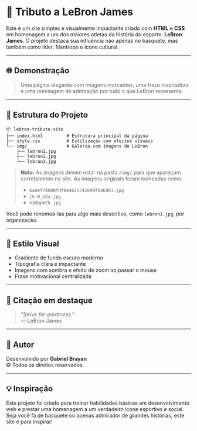 # 👑 Tributo a LeBron James

Este é um site simples e visualmente impactante criado com **HTML** e **CSS** em homenagem a um dos maiores atletas da história do esporte: **LeBron James**. O projeto destaca sua influência não apenas no basquete, mas também como líder, filantropo e ícone cultural.

---

## 🌐 Demonstração

> Uma página elegante com imagens marcantes, uma frase inspiradora e uma mensagem de admiração por tudo o que LeBron representa.

---

## 📁 Estrutura do Projeto

```
📦 lebron-tribute-site
├── index.html         # Estrutura principal da página
├── style.css          # Estilização com efeitos visuais
└── img/               # Galeria com imagens do LeBron
    ├── lebron1.jpg
    ├── lebron2.jpg
    └── lebron3.jpg
```

> **Nota:** As imagens devem estar na pasta `/img/` para que apareçam corretamente no site. As imagens originais foram nomeadas como:
>
> - `6aaef74808fdfbe4b25c41699fba6d81.jpg`
> - `jk-0_U2x.jpg`
> - `k3XbpW2k.jpg`

Você pode renomeá-las para algo mais descritivo, como `lebron1.jpg`, por organização.

---

## 🎨 Estilo Visual

- Gradiente de fundo escuro moderno
- Tipografia clara e impactante
- Imagens com sombra e efeito de zoom ao passar o mouse
- Frase motivacional centralizada

---

## 🏀 Citação em destaque

> *"Strive for greatness."*  
> — LeBron James

---

## 👤 Autor

Desenvolvido por **Gabriel Brayan**  
© Todos os direitos reservados.

---

## 💡 Inspiração

Este projeto foi criado para treinar habilidades básicas em desenvolvimento web e prestar uma homenagem a um verdadeiro ícone esportivo e social.  
Seja você fã de basquete ou apenas admirador de grandes histórias, este site é para inspirar!
